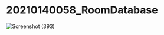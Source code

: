 # 20210140058_RoomDatabase
![Screenshot (393)](https://github.com/bahtera1/20210140058_RoomDatabase/assets/67119529/f5cbbc2d-7ff9-4b87-aed2-619ffb736d49)
